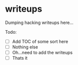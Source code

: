# writeups
Dumping hacking writeups here...

Todo:
- [ ] Add TOC of some sort here
- [ ] Nothing else
- [ ] Oh...need to add the writeups
- [ ] Thats it
